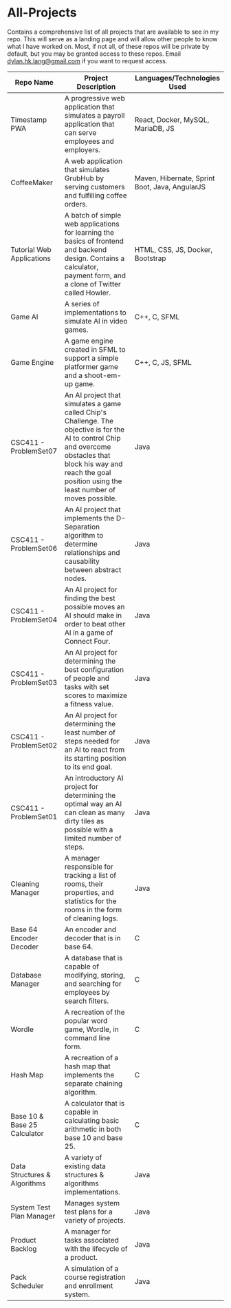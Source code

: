 # All-Projects
Contains a comprehensive list of all projects that are available to see in my repo. This will serve as a landing page and will allow other people to know what I have worked on. Most, if not all, of these repos will be private by default, but you may be granted access to these repos. Email dylan.hk.lang@gmail.com if you want to request access.

| Repo Name                    | Project Description                                                                                                                                                                                                      | Languages/Technologies Used                    |
|------------------------------|--------------------------------------------------------------------------------------------------------------------------------------------------------------------------------------------------------------------------|------------------------------------------------|
| Timestamp PWA                | A progressive web application that simulates a payroll application that can serve employees and employers.                                                                                                               | React, Docker, MySQL, MariaDB, JS              |
| CoffeeMaker                  | A web application that simulates GrubHub by serving customers and fulfilling coffee orders.                                                                                                                              | Maven, Hibernate, Sprint Boot, Java, AngularJS |
| Tutorial Web Applications    | A batch of simple web applications for learning the basics of frontend and backend design. Contains a calculator, payment form, and a clone of Twitter called Howler.                                                    | HTML, CSS, JS, Docker, Bootstrap               |
| Game AI                      | A series of implementations to simulate AI in video games.                                                                                                                                                               | C++, C, SFML                                   |
| Game Engine                  | A game engine created in SFML to support a simple platformer game and a shoot-em-up game.                                                                                                                                | C++, C, JS, SFML                               |
| CSC411 - ProblemSet07        | An AI project that simulates a game called Chip's Challenge. The objective is for the AI to control Chip and overcome obstacles that block his way and reach the goal position using the least number of moves possible. | Java                                           |
| CSC411 - ProblemSet06        | An AI project that implements the D-Separation algorithm to determine relationships and causability between abstract nodes.                                                                                              | Java                                           |
| CSC411 - ProblemSet04        | An AI project for finding the best possible moves an AI should make in order to beat other AI in a game of Connect Four.                                                                                                 | Java                                           |
| CSC411 - ProblemSet03        | An AI project for determining the best configuration of people and tasks with set scores to maximize a fitness value.                                                                                                    | Java                                           |
| CSC411 - ProblemSet02        | An AI project for determining the least number of steps needed for an AI to react from its starting position to its end goal.                                                                                            | Java                                           |
| CSC411 - ProblemSet01        | An introductory AI project for determining the optimal way an AI can clean as many dirty tiles as possible with a limited number of steps.                                                                               | Java                                           |
| Cleaning Manager             | A manager responsible for tracking a list of rooms, their properties, and statistics for the rooms in the form of cleaning logs.                                                                                         | Java                                           |
| Base 64 Encoder Decoder      | An encoder and decoder that is in base 64.                                                                                                                                                                               | C                                              |
| Database Manager             | A database that is capable of modifying, storing, and searching for employees by search filters.                                                                                                                         | C                                              |
| Wordle                       | A recreation of the popular word game, Wordle, in command line form.                                                                                                                                                     | C                                              |
| Hash Map                     | A recreation of a hash map that implements the separate chaining algorithm.                                                                                                                                              | C                                              |
| Base 10 & Base 25 Calculator | A calculator that is capable in calculating basic arithmetic in both base 10 and base 25.                                                                                                                                | C                                              |
| Data Structures & Algorithms | A variety of existing data structures & algorithms implementations.                                                                                                                                                      | Java                                           |
| System Test Plan Manager     | Manages system test plans for a variety of projects.                                                                                                                                                                     | Java                                           |
| Product Backlog              | A manager for tasks associated with the lifecycle of a product.                                                                                                                                                          | Java                                           |
| Pack Scheduler               | A simulation of a course registration and enrollment system.                                                                                                                                                             | Java                                           |

